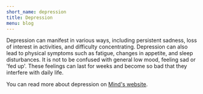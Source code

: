 ```yaml
---
short_name: depression
title: Depression
menu: blog
---
```


Depression can manifest in various ways, including persistent sadness, loss of interest in activities, and difficulty concentrating. Depression can also lead to physical symptoms such as fatigue, changes in appetite, and sleep disturbances. It is not to be confused with
general low mood, feeling sad or 'fed up'. These feelings can last for weeks and become so bad that they interfere with daily life.

You can read more about depression on [Mind's website](https://www.mind.org.uk/information-support/types-of-mental-health-problems/depression/).
